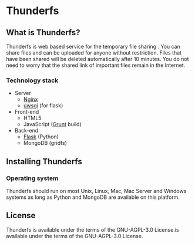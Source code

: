 # Thunderfs

## What is Thunderfs?

Thunderfs is web based service for the temporary file sharing . You can share files and can be uploaded for anyone without restriction. Files that have been shared will be deleted automatically after 10 minutes. You do not need to worry that the shared link of important files remain in the Internet.

### Technology stack

 - Server
	 - [Nginx](http://nginx.org/)
	 - [uwsgi](http://projects.unbit.it/uwsgi/) (for flask)
 - Front-end
	 - HTML5
	 - JavaScript ([Grunt](http://gruntjs.com/) build)
 - Back-end
	 - [Flask](http://flask.pocoo.org/) (Python)
	 - MongoDB (gridfs)

## Installing Thunderfs

### Operating system

Thunderfs should run on most Unix, Linux, Mac, Mac Server and Windows systems as long as Python and MongoDB are available on this platform.

## License

Thunderfs is available under the terms of the GNU-AGPL-3.0 License.is available under the terms of the GNU-AGPL-3.0 License.
